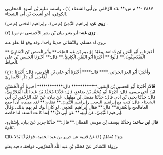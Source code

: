 ٣٨٤٧ -** م س:** عَبْد الرَّحْمَنِ بن أَبي الشعثاء (١) ، واسمه سليم بْن أسود، المحاربي الكوفي، أخو أشعث بْن أَبي الشعثاء.

**رَوَى عَن:** إبراهيم التَّيْمِيّ (م س) ، وإبراهيم النخعي (م س) .

**رَوَى عَنه:** أبو بشر بيان بْن بشر الأحمسي (م س) (٢) .

روى له مسلم، والنَّسَائي حديثا واحدا، وقد وقع لنا بعلو عنه.

أَخْبَرَنَا بِهِ أَبُو الْفَرَجِ بْنُ قُدَامَةَ، وعَبْدُ الرَّحِيمِ بْنُ عَبد المَلِك،** وأَبُو الْحَسَنِ بْنُ الْبُخَارِيِّ:** الْمَقْدُسِيُّونَ،** قَالُوا:** أَخْبَرَنَا أَبُو اليُمْنِ الْكِنْدِيُّ،** قال:** أَخْبَرَنَا الحسين بْن علي الخياط.

(ح) : وأَخْبَرَنَا أَبُو العز الحراني،**** قال:**** أَخْبَرَنَا أَبُو علي بْنِ الْخَرِيفِ، قال: أَخْبَرَنَا الْقَاضِي أَبُو بَكْرٍ الأَنْصارِيّ.

**قَالا:** أَخْبَرَنَا أَبُو الحسين بْن النقور،************ قال:************ أخبرنا أَبُو الْحُسَيْنِ ابْنُ أَخِي ميمي، قال: أَخْبَرَنَا أَبُو مُحَمَّد بْنُ صَاعِدٍ، قال: حَدَّثَنَا مُحَمَّدُ بْنُ عَبد اللَّهِ الْمُخَرِّمِيُّ، قال: حَدَّثَنَا يحيى بْن آدم، قال: حَدَّثَنَا مفضل بْن مهلهل، عَنْ بيان، عَنْ عَبْد الرَّحْمَن بْن أَبي الشعثاء، قال: كنت مع إبراهيم النخعي وإبراهيم التَّيْمِيّ،** فقلت:** لقد هممت أن أجمع العامالحج والعُمَرة،** قال:** فقال إبراهيم النخعي، لو كان أبوك لم يهم بذلك، وَقَال إبراهيم التَّيْمِيّ، عَن أَبِيهِ،** عَن أَبِي ذَرٍّ:** إنما كانت المتعة لنا خاصة.

**قال ابن ساعد:** وحَدَّثَنَا يوسف بْن موسى القطان،** قال:** حَدَّثَنَا جرير عَنْ بيان، بِإِسْنَادِهِ، نَحْوَهُ.

رَوَاهُ مُسْلِمٌ (١) عَنْ قتيبة عن جرير بن عبد الحميد، فَوَقَعَ لَنَا بَدَلا عَالِيًا.

ورَوَاهُ النَّسَائي عَنْ مُحَمَّدِ بْنِ عَبد اللَّه الْمُخَرِّمِي، فوافقناه فيه بعلو.